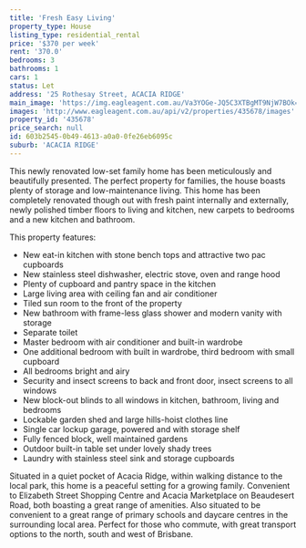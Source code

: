 ```yaml
---
title: 'Fresh Easy Living'
property_type: House
listing_type: residential_rental
price: '$370 per week'
rent: '370.0'
bedrooms: 3
bathrooms: 1
cars: 1
status: Let
address: '25 Rothesay Street, ACACIA RIDGE'
main_image: 'https://img.eagleagent.com.au/Va3YOGe-JQ5C3XTBgMT9NjW7BOk=/1280x854/smart/https://s3-us-west-2.amazonaws.com/eagleagent-orig/images/6826677/419243538-image-M.jpg'
images: 'http://www.eagleagent.com.au/api/v2/properties/435678/images'
property_id: '435678'
price_search: null
id: 603b2545-0b49-4613-a0a0-0fe26eb6095c
suburb: 'ACACIA RIDGE'
---
```

This newly renovated low-set family home has been meticulously and beautifully presented. The perfect property for families, the house boasts plenty of storage and low-maintenance living. This home has been completely renovated though out with fresh paint internally and externally, newly polished timber floors to living and kitchen, new carpets to bedrooms and a new kitchen and bathroom.

This property features:

*  New eat-in kitchen with stone bench tops and attractive two pac cupboards
*  New stainless steel dishwasher, electric stove, oven and range hood
*  Plenty of cupboard and pantry space in the kitchen
*  Large living area with ceiling fan and air conditioner
*  Tiled sun room to the front of the property
*  New bathroom with frame-less glass shower and modern vanity with storage
*  Separate toilet
*  Master bedroom with air conditioner and built-in wardrobe
*  One additional bedroom with built in wardrobe, third bedroom with small cupboard
*  All bedrooms bright and airy
*  Security and insect screens to back and front door, insect screens to all windows
*  New block-out blinds to all windows in kitchen, bathroom, living and bedrooms
*  Lockable garden shed and large hills-hoist clothes line
*  Single car lockup garage, powered and with storage shelf
*  Fully fenced block, well maintained gardens
*  Outdoor built-in table set under lovely shady trees
*  Laundry with stainless steel sink and storage cupboards

Situated in a quiet pocket of Acacia Ridge, within walking distance to the local park, this home is a peaceful setting for a growing family. Convenient to Elizabeth Street Shopping Centre and Acacia Marketplace on Beaudesert Road, both boasting a great range of amenities. Also situated to be convenient to a great range of primary schools and daycare centres in the surrounding local area. Perfect for those who commute, with great transport options to the north, south and west of Brisbane.